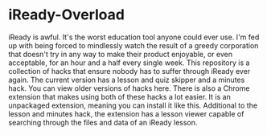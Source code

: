 # iReady-Overload
iReady is awful. It's the worst education tool anyone could ever use. I'm fed up with being forced to mindlessly watch the result of a greedy corporation that doesn't try in any way to make their product enjoyable, or even acceptable, for an hour and a half every single week. This repository is a collection of hacks that ensure nobody has to suffer through iReady ever again. The current version has a lesson and quiz skipper and a minutes hack. You can view older versions of hacks here. There is also a Chrome extension that makes using both of these hacks a lot easier. It is an unpackaged extension, meaning you can install it like this. Additional to the lesson and minutes hack, the extension has a lesson viewer capable of searching through the files and data of an iReady lesson.
